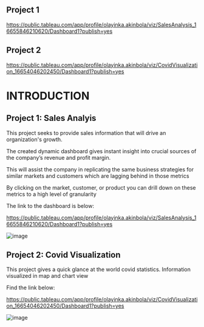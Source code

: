 ## Project 1
https://public.tableau.com/app/profile/olayinka.akinbola/viz/SalesAnalysis_16655846210620/Dashboard1?publish=yes

## Project 2
https://public.tableau.com/app/profile/olayinka.akinbola/viz/CovidVisualization_16654046202450/Dashboard1?publish=yes



# INTRODUCTION

## Project 1: Sales Analyis

This project seeks to provide sales information that will drive an organization's growth. 

The created dynamic dashboard gives instant insight into crucial sources of the company’s revenue and profit margin. 

This will assist the company in replicating the same business strategies for similar markets and customers which are lagging behind in those metrics


By clicking on the market, customer, or product you can drill down on these metrics to a high level of granularity 

The link to the dashboard is below:

https://public.tableau.com/app/profile/olayinka.akinbola/viz/SalesAnalysis_16655846210620/Dashboard1?publish=yes




![image](https://user-images.githubusercontent.com/71553115/195381641-80b46ca3-83f0-4cc8-8118-d7384dd11056.png)



## Project 2: Covid Visualization
This project gives a quick glance at the world covid statistics. Information visualized in map and chart view

Find the link below:

https://public.tableau.com/app/profile/olayinka.akinbola/viz/CovidVisualization_16654046202450/Dashboard1?publish=yes



![image](https://user-images.githubusercontent.com/71553115/195390119-27d6e0ca-02f4-4603-b9e5-d27752d4f0e3.png)



